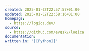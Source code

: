 ```yaml
---
created: 2025-01-02T22:57:57+01:00
updated: 2025-01-02T22:58:16+01:00
homepage:
  - https://logica.dev/
source:
  - https://github.com/evgskv/logica
documentation: 
written in: "[[Python]]"
---
```

